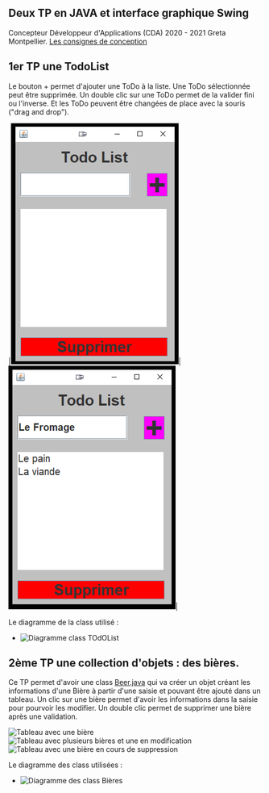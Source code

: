 ## Deux TP en JAVA et interface graphique Swing

Concepteur Développeur d'Applications (CDA) 2020 - 2021
Greta Montpellier.
[Les consignes de conception](https://github.com/Michel-Cavaud/TP_JAVA_Swing/blob/master/Dossier_de_conception/tp10-model-of-component.pdf)

## 1er TP une TodoList
Le bouton + permet d'ajouter une ToDo à la liste. Une ToDo sélectionnée peut être supprimée. Un double clic sur une ToDo permet de la valider fini ou l'inverse. Et les ToDo peuvent être changées de place avec la souris ("drag and drop").

|![ToDoList vide](https://github.com/Michel-Cavaud/TP_JAVA_Swing/blob/master/Dossier_de_conception/todolist.png)| ![ToDoList avec liste](https://github.com/Michel-Cavaud/TP_JAVA_Swing/blob/master/Dossier_de_conception/todolist2png.png)|

Le diagramme de la class utilisé :

 - ![Diagramme class
   TOdOList](https://github.com/Michel-Cavaud/TP_JAVA_Swing/blob/master/src/todolist/Diagramme_Class_ToDoList.png)

## 2ème TP une collection d'objets : des bières.

Ce TP permet d'avoir une class [Beer.java](https://github.com/Michel-Cavaud/TP_JAVA_Swing/blob/master/src/bieres/Beer.java "Beer.java") qui va créer un objet créant les informations d'une Bière à partir d'une saisie et pouvant être ajouté dans un tableau.
Un clic sur une bière permet d'avoir les informations dans la saisie pour pourvoir les modifier. Un double clic permet de supprimer une bière après une validation.

![Tableau avec une bière](https://github.com/Michel-Cavaud/TP_JAVA_Swing/blob/master/Dossier_de_conception/Bi%C3%A8re1.png)
![Tableau avec plusieurs bières et une en modification](https://github.com/Michel-Cavaud/TP_JAVA_Swing/blob/master/Dossier_de_conception/Bi%C3%A8re2.png) 
![Tableau avec une bière en cours de suppression](https://github.com/Michel-Cavaud/TP_JAVA_Swing/blob/master/Dossier_de_conception/Bi%C3%A8re3.png)

Le diagramme des class utilisées :
- ![Diagramme des class Bières](https://github.com/Michel-Cavaud/TP_JAVA_Swing/blob/master/src/bieres/Diagramme_Class_Bi%C3%A8res.png)


